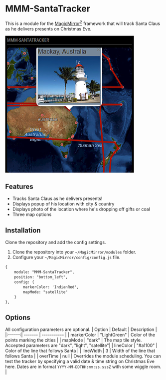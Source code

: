 # MMM-SantaTracker
This is a module for the [MagicMirror<sup>2</sup>](https://github.com/MichMich/MagicMirror) framework that will track Santa Claus as he delivers presents on Christmas Eve.

![MMM-SantaTracker interface](ScreenShot.PNG)

## Features
* Tracks Santa Claus as he delivers presents!
* Displays popup of his location with city & country 
* Displays photo of the location where he's dropping off gifts or coal
* Three map options


## Installation
Clone the repository and add the config settings.
1. Clone the repository into your `~/MagicMirror/modules` folder.
2. Configure your `~/MagicMirror/config/config.js` file.
```
{
	module: "MMM-SantaTracker",
	position: "bottom_left",
	config: {
		markerColor: 'IndianRed',
		mapMode: "satellite"
	}
},
``````

## Options
All configuration parameters are optional.
| Option | Default | Description |
|:------:| ------- | ----------- |
| markerColor | "LightGreen" | Color of the points marking the cities |
| mapMode | "dark" | The map tile style. Accepted parameters are "dark", "light", "satellite"|
| lineColor | "#a1100" | Color of the line that follows Santa |
| lineWidth | 3 | Width of the line that follows Santa |
| overTime | null | Overrides the module scheduling. You can test the tracker by specifying a valid date & time string on Christmas Eve here. Dates are in format `YYYY-MM-DDTHH:mm:ss.sssZ` with some wiggle room. |

